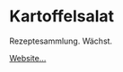 Kartoffelsalat
==============

Rezeptesammlung. Wächst.

[Website…](http://vorderdeck.github.io/kartoffelsalat/)
